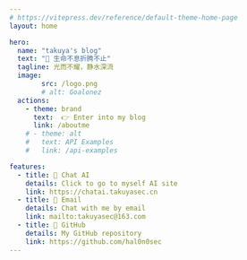 ```yaml
---
# https://vitepress.dev/reference/default-theme-home-page
layout: home

hero:
  name: "takuya's blog"
  text: "👋 生命不息折腾不止"
  tagline: 光而不耀，静水深流
  image:
        src: /logo.png
        # alt: Goalonez
  actions:
    - theme: brand
      text:  👉 Enter into my blog
      link: /aboutme
    # - theme: alt
    #   text: API Examples
    #   link: /api-examples

features:
  - title: 🤖 Chat AI
    details: Click to go to myself AI site 
    link: https://chatai.takuyasec.cn
  - title: 📧 Email
    details: Chat with me by email
    link: mailto:takuyasec@163.com
  - title: 🤖 GitHub
    details: My GitHub repository
    link: https://github.com/hal0n0sec
---
```

<HomeUnderline />

<confetti />

<DataPanel />

